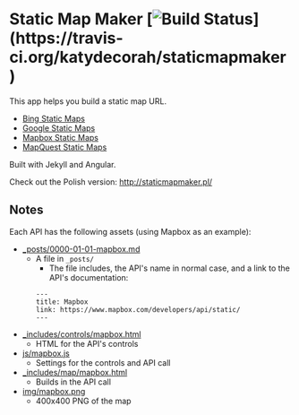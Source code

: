 Static Map Maker [![Build Status](https://travis-ci.org/katydecorah/staticmapmaker.svg?)](https://travis-ci.org/katydecorah/staticmapmaker)
==============

This app helps you build a static map URL.

* [Bing Static Maps](https://msdn.microsoft.com/en-us/library/ff701724.aspx)
* [Google Static Maps](https://developers.google.com/maps/documentation/staticmaps/)
* [Mapbox Static Maps](https://www.mapbox.com/developers/api/static/)
* [MapQuest Static Maps](http://www.mapquestapi.com/staticmap/)


Built with Jekyll and Angular. 

Check out the Polish version: http://staticmapmaker.pl/

## Notes

Each API has the following assets (using Mapbox as an example):

* [_posts/0000-01-01-mapbox.md](https://github.com/katydecorah/staticmapmaker/blob/gh-pages/_posts/0000-01-01-mapbox.md)
  - A file in `_posts/`
	- The file includes, the API's name in normal case, and a link to the API's documentation:
	```
	---
	title: Mapbox
	link: https://www.mapbox.com/developers/api/static/
	---
	```
* [_includes/controls/mapbox.html](https://github.com/katydecorah/staticmapmaker/blob/gh-pages/_includes/controls/mapbox.html)
  - HTML for the API's controls
* [js/mapbox.js](https://github.com/katydecorah/staticmapmaker/blob/gh-pages/js/mapbox.js)
  - Settings for the controls and API call
* [_includes/map/mapbox.html](https://github.com/katydecorah/staticmapmaker/blob/gh-pages/_includes/map/mapbox.html)
  - Builds in the API call
* [img/mapbox.png](https://github.com/katydecorah/staticmapmaker/blob/gh-pages/img/mapbox.png)
  - 400x400 PNG of the map
